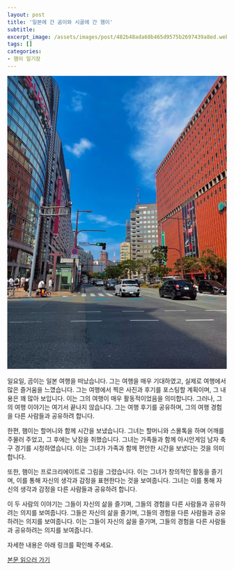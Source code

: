 ```yaml
---
layout: post
title: '일본에 간 곰이와 시골에 간 햄이'
subtitle: 
excerpt_image: /assets/images/post/482b48ada68b465d9575b2697439a8ed.webp
tags: []
categories: 
- 햄이 일기장
---
```


![메인 이미지](/assets/images/post/482b48ada68b465d9575b2697439a8ed.webp)

일요일, 곰이는 일본 여행을 떠났습니다. 그는 여행을 매우 기대하였고, 실제로 여행에서 많은 즐거움을 느꼈습니다. 그는 여행에서 찍은 사진과 후기를 포스팅할 계획이며, 그 내용은 꽤 많아 보입니다. 이는 그의 여행이 매우 활동적이었음을 의미합니다. 그러나, 그의 여행 이야기는 여기서 끝나지 않습니다. 그는 여행 후기를 공유하며, 그의 여행 경험을 다른 사람들과 공유하려 합니다.

한편, 햄이는 할머니와 함께 시간을 보냈습니다. 그녀는 할머니와 스몰톡을 하며 어깨를 주물러 주었고, 그 후에는 낮잠을 취했습니다. 그녀는 가족들과 함께 아시안게임 남자 축구 경기를 시청하였습니다. 이는 그녀가 가족과 함께 편안한 시간을 보냈다는 것을 의미합니다.

또한, 햄이는 프로크리에이트로 그림을 그렸습니다. 이는 그녀가 창의적인 활동을 즐기며, 이를 통해 자신의 생각과 감정을 표현한다는 것을 보여줍니다. 그녀는 이를 통해 자신의 생각과 감정을 다른 사람들과 공유하려 합니다.

이 두 사람의 이야기는 그들이 자신의 삶을 즐기며, 그들의 경험을 다른 사람들과 공유하려는 의지를 보여줍니다. 그들은 자신의 삶을 즐기며, 그들의 경험을 다른 사람들과 공유하려는 의지를 보여줍니다. 이는 그들이 자신의 삶을 즐기며, 그들의 경험을 다른 사람들과 공유하려는 의지를 보여줍니다.

자세한 내용은 아래 링크를 확인해 주세요.

[본문 읽으러 가기](https://m.blog.naver.com/ham_eaten_jellybear/223225873334)
